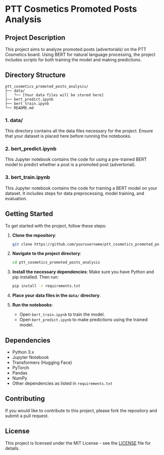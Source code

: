 # PTT Cosmetics Promoted Posts Analysis

## Project Description

This project aims to analyze promoted posts (advertorials) on the PTT Cosmetics board. Using BERT for natural language processing, the project includes scripts for both training the model and making predictions.

## Directory Structure

```
ptt_cosmetics_promoted_posts_analysis/
├── data/
│   └── [Your data files will be stored here]
├── bert_predict.ipynb
├── bert_train.ipynb
└── README.md
```

### 1. data/
This directory contains all the data files necessary for the project. Ensure that your dataset is placed here before running the notebooks.

### 2. bert_predict.ipynb
This Jupyter notebook contains the code for using a pre-trained BERT model to predict whether a post is a promoted post (advertorial).

### 3. bert_train.ipynb
This Jupyter notebook contains the code for training a BERT model on your dataset. It includes steps for data preprocessing, model training, and evaluation.

## Getting Started

To get started with the project, follow these steps:

1. **Clone the repository**:
    ```sh
    git clone https://github.com/yourusername/ptt_cosmetics_promoted_posts_analysis.git
    ```

2. **Navigate to the project directory**:
    ```sh
    cd ptt_cosmetics_promoted_posts_analysis
    ```

3. **Install the necessary dependencies**:
    Make sure you have Python and pip installed. Then run:
    ```sh
    pip install -r requirements.txt
    ```

4. **Place your data files in the `data/` directory**.

5. **Run the notebooks**:
    - Open `bert_train.ipynb` to train the model.
    - Open `bert_predict.ipynb` to make predictions using the trained model.

## Dependencies

- Python 3.x
- Jupyter Notebook
- Transformers (Hugging Face)
- PyTorch
- Pandas
- NumPy
- Other dependencies as listed in `requirements.txt`

## Contributing

If you would like to contribute to this project, please fork the repository and submit a pull request.

## License

This project is licensed under the MIT License - see the [LICENSE](LICENSE) file for details.
